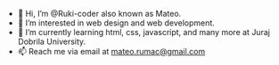 - 👋 Hi, I’m @Ruki-coder also known as Mateo.
- 👀 I’m interested in web design and web development.
- 🌱 I’m currently learning html, css, javascript, and many more at Juraj Dobrila University.
- 📫 Reach me via email at mateo.rumac@gmail.com

<!---
Ruki-coder/Ruki-coder is a ✨ special ✨ repository because its `README.md` (this file) appears on your GitHub profile.
You can click the Preview link to take a look at your changes.
--->
